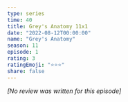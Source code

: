 ```yaml
---
type: series
time: 40
title: Grey's Anatomy 11x1
date: "2022-08-12T00:00:00"
name: "Grey's Anatomy"
season: 11
episode: 1
rating: 3
ratingEmoji: "⭐️⭐️⭐️"
share: false
---
```


_[No review was written for this episode]_
